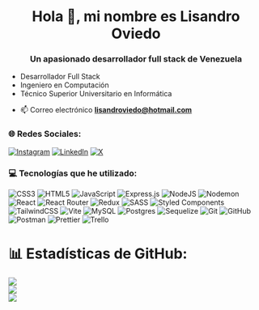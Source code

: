 <h1 align="center">Hola 👋, mi nombre es Lisandro Oviedo</h1>
<h3 align="center">Un apasionado desarrollador full stack de Venezuela</h3>
<ul>
  <li>Desarrollador Full Stack</li>
  <li>Ingeniero en Computación</li>
  <li>Técnico Superior Universitario en Informática</li>
</ul>

- 📫 Correo electrónico **lisandroviedo@hotmail.com**

<h3 align="left">🌐 Redes Sociales:</h3>

[![Instagram](https://img.shields.io/badge/Instagram-%23E4405F.svg?logo=Instagram&logoColor=white)](https://instagram.com/lisandroviedo) [![LinkedIn](https://img.shields.io/badge/LinkedIn-%230077B5.svg?logo=linkedin&logoColor=white)](https://linkedin.com/in/lisandroviedo) [![X](https://img.shields.io/badge/X-black.svg?logo=X&logoColor=white)](https://x.com/lisandroviedo) 

<h3 align="left">💻 Tecnologías que he utilizado:</h3>

![CSS3](https://img.shields.io/badge/css3-%231572B6.svg?style=for-the-badge&logo=css3&logoColor=white) ![HTML5](https://img.shields.io/badge/html5-%23E34F26.svg?style=for-the-badge&logo=html5&logoColor=white) ![JavaScript](https://img.shields.io/badge/javascript-%23323330.svg?style=for-the-badge&logo=javascript&logoColor=%23F7DF1E) ![Express.js](https://img.shields.io/badge/express.js-%23404d59.svg?style=for-the-badge&logo=express&logoColor=%2361DAFB) ![NodeJS](https://img.shields.io/badge/node.js-6DA55F?style=for-the-badge&logo=node.js&logoColor=white) ![Nodemon](https://img.shields.io/badge/NODEMON-%23323330.svg?style=for-the-badge&logo=nodemon&logoColor=%BBDEAD) ![React](https://img.shields.io/badge/react-%2320232a.svg?style=for-the-badge&logo=react&logoColor=%2361DAFB) ![React Router](https://img.shields.io/badge/React_Router-CA4245?style=for-the-badge&logo=react-router&logoColor=white) ![Redux](https://img.shields.io/badge/redux-%23593d88.svg?style=for-the-badge&logo=redux&logoColor=white) ![SASS](https://img.shields.io/badge/SASS-hotpink.svg?style=for-the-badge&logo=SASS&logoColor=white) ![Styled Components](https://img.shields.io/badge/styled--components-DB7093?style=for-the-badge&logo=styled-components&logoColor=white) ![TailwindCSS](https://img.shields.io/badge/tailwindcss-%2338B2AC.svg?style=for-the-badge&logo=tailwind-css&logoColor=white) ![Vite](https://img.shields.io/badge/vite-%23646CFF.svg?style=for-the-badge&logo=vite&logoColor=white) ![MySQL](https://img.shields.io/badge/mysql-4479A1.svg?style=for-the-badge&logo=mysql&logoColor=white) ![Postgres](https://img.shields.io/badge/postgres-%23316192.svg?style=for-the-badge&logo=postgresql&logoColor=white) ![Sequelize](https://img.shields.io/badge/Sequelize-52B0E7?style=for-the-badge&logo=Sequelize&logoColor=white) ![Git](https://img.shields.io/badge/git-%23F05033.svg?style=for-the-badge&logo=git&logoColor=white) ![GitHub](https://img.shields.io/badge/github-%23121011.svg?style=for-the-badge&logo=github&logoColor=white) ![Postman](https://img.shields.io/badge/Postman-FF6C37?style=for-the-badge&logo=postman&logoColor=white) ![Prettier](https://img.shields.io/badge/prettier-%23F7B93E.svg?style=for-the-badge&logo=prettier&logoColor=black) ![Trello](https://img.shields.io/badge/Trello-%23026AA7.svg?style=for-the-badge&logo=Trello&logoColor=white)

# 📊 Estadísticas de GitHub:
![](https://github-readme-stats.vercel.app/api?username=lisandroviedo&theme=dark&hide_border=false&include_all_commits=true&count_private=true)<br/>
![](https://github-readme-streak-stats.herokuapp.com/?user=lisandroviedo&theme=dark&hide_border=false)<br/>
![](https://github-readme-stats.vercel.app/api/top-langs/?username=lisandroviedo&theme=dark&hide_border=false&include_all_commits=true&count_private=true&layout=compact)
